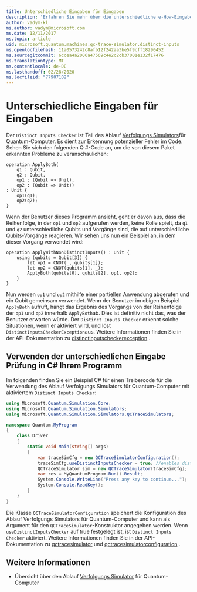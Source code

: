 ```yaml
---
title: Unterschiedliche Eingaben für Eingaben
description: 'Erfahren Sie mehr über die unterschiedliche e-How-Eingaben von Microsoft QDK, die ihren Q #-Code auf potenzielle Konflikte mit freigegebenen Qubits überprüft.'
author: vadym-kl
ms.author: vadym@microsoft.com
ms.date: 12/11/2017
ms.topic: article
uid: microsoft.quantum.machines.qc-trace-simulator.distinct-inputs
ms.openlocfilehash: 11a0573242c8afb12f242aa3be5f9cff18290452
ms.sourcegitcommit: 6ccea4a2006a47569c4e2c2cb37001e132f17476
ms.translationtype: MT
ms.contentlocale: de-DE
ms.lasthandoff: 02/28/2020
ms.locfileid: "77907102"
---
```

# <a name="distinct-inputs-checker"></a>Unterschiedliche Eingaben für Eingaben

Der `Distinct Inputs Checker` ist Teil des Ablauf [Verfolgungs Simulators](xref:microsoft.quantum.machines.qc-trace-simulator.intro)für Quantum-Computer. Es dient zur Erkennung potenzieller Fehler im Code. Sehen Sie sich den folgenden Q #-Code an, um die von diesem Paket erkannten Probleme zu veranschaulichen:

```qsharp
operation ApplyBoth(
    q1 : Qubit,
    q2 : Qubit,
    op1 : (Qubit => Unit),
    op2 : (Qubit => Unit))
: Unit {
    op1(q1);
    op2(q2);
}
```

Wenn der Benutzer dieses Programm ansieht, geht er davon aus, dass die Reihenfolge, in der `op1` und `op2` aufgerufen werden, keine Rolle spielt, da `q1` und `q2` unterschiedliche Qubits und Vorgänge sind, die auf unterschiedliche Qubits-Vorgänge reagieren. Wir sehen uns nun ein Beispiel an, in dem dieser Vorgang verwendet wird:

```qsharp
operation ApplyWithNonDistinctInputs() : Unit {
    using (qubits = Qubit[3]) {
        let op1 = CNOT(_, qubits[1]);
        let op2 = CNOT(qubits[1], _);
        ApplyBoth(qubits[0], qubits[2], op1, op2);
    }
}
```

Nun werden `op1` und `op2` mithilfe einer partiellen Anwendung abgerufen und ein Qubit gemeinsam verwendet. Wenn der Benutzer im obigen Beispiel `ApplyBoth` aufruft, hängt das Ergebnis des Vorgangs von der Reihenfolge der `op1` und `op2` innerhalb `ApplyBoth`ab. Dies ist definitiv nicht das, was der Benutzer erwarten würde. Der `Distinct Inputs Checker` erkennt solche Situationen, wenn er aktiviert wird, und löst `DistinctInputsCheckerException`aus. Weitere Informationen finden Sie in der API-Dokumentation zu [distinctinputscheckerexception](https://docs.microsoft.com/dotnet/api/Microsoft.Quantum.Simulation.Simulators.QCTraceSimulators.DistinctInputsCheckerException) .

## <a name="using-the-distinct-inputs-checker-in-your-c-program"></a>Verwenden der unterschiedlichen Eingabe Prüfung in C# Ihrem Programm

Im folgenden finden Sie ein Beispiel C# für einen Treibercode für die Verwendung des Ablauf Verfolgungs Simulators für Quantum-Computer mit aktiviertem `Distinct Inputs Checker`:

```csharp
using Microsoft.Quantum.Simulation.Core;
using Microsoft.Quantum.Simulation.Simulators;
using Microsoft.Quantum.Simulation.Simulators.QCTraceSimulators;

namespace Quantum.MyProgram
{
    class Driver
    {
        static void Main(string[] args)
        {
            var traceSimCfg = new QCTraceSimulatorConfiguration();
            traceSimCfg.useDistinctInputsChecker = true; //enables distinct inputs checker
            QCTraceSimulator sim = new QCTraceSimulator(traceSimCfg);
            var res = MyQuantumProgram.Run().Result;
            System.Console.WriteLine("Press any key to continue...");
            System.Console.ReadKey();
        }
    }
}
```

Die Klasse `QCTraceSimulatorConfiguration` speichert die Konfiguration des Ablauf Verfolgungs Simulators für Quantum-Computer und kann als Argument für den `QCTraceSimulator`-Konstruktor angegeben werden. Wenn `useDistinctInputsChecker` auf true festgelegt ist, ist `Distinct Inputs Checker` aktiviert. Weitere Informationen finden Sie in der API-Dokumentation zu [qctracesimulator](https://docs.microsoft.com/dotnet/api/Microsoft.Quantum.Simulation.Simulators.QCTraceSimulators.QCTraceSimulator) und [qctracesimulatorconfiguration](https://docs.microsoft.com/dotnet/api/Microsoft.Quantum.Simulation.Simulators.QCTraceSimulators.QCTraceSimulatorConfiguration?) .

## <a name="see-also"></a>Weitere Informationen

- Übersicht über den Ablauf [Verfolgungs Simulator](xref:microsoft.quantum.machines.qc-trace-simulator.intro) für Quantum-Computer
